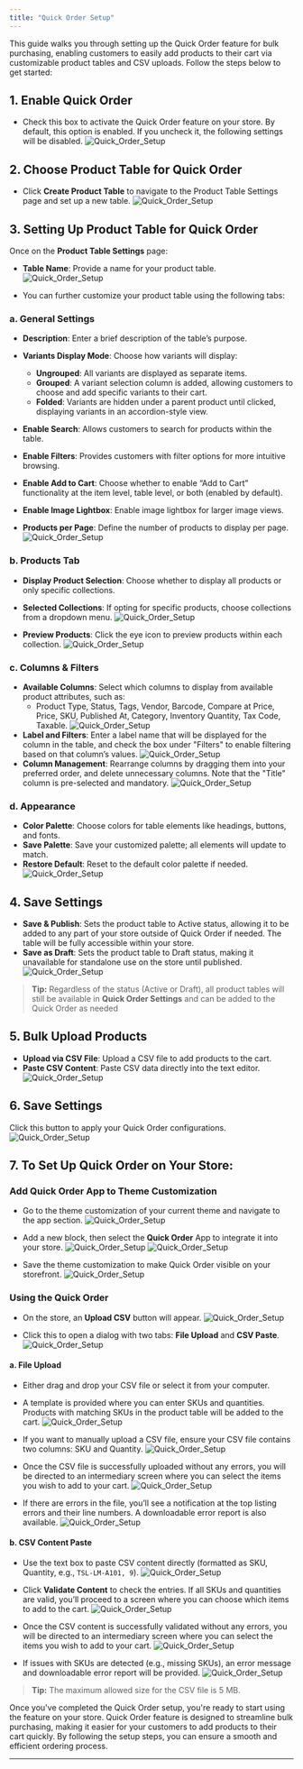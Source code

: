 ```yaml
---
title: "Quick Order Setup"
---
```


This guide walks you through setting up the Quick Order feature for bulk purchasing, enabling customers to easily add products to their cart via customizable product tables and CSV uploads. Follow the steps below to get started:

## 1. **Enable Quick Order**

- Check this box to activate the Quick Order feature on your store. By default, this option is enabled. If you uncheck it, the following settings will be disabled.
![Quick_Order_Setup](./images/quick-1.png)

## 2. **Choose Product Table for Quick Order**

- Click **Create Product Table** to navigate to the Product Table Settings page and set up a new table.
![Quick_Order_Setup](./images/quick-2.png)

## 3. **Setting Up Product Table for Quick Order**

Once on the **Product Table Settings** page:

- **Table Name**: Provide a name for your product table.
![Quick_Order_Setup](./images/quick-3.png)

- You can further customize your product table using the following tabs:

### a. **General Settings**

- **Description**: Enter a brief description of the table’s purpose.
<!-- ![Quick_Order_Setup](./images/quick-4.png) -->

- **Variants Display Mode**: Choose how variants will display:
  - **Ungrouped**: All variants are displayed as separate items.
  - **Grouped**: A variant selection column is added, allowing customers to choose and add specific variants to their cart.
  - **Folded**: Variants are hidden under a parent product until clicked, displaying variants in an accordion-style view.

  <!-- ![Quick_Order_Setup](./images/variant-grouping.gif) -->

- **Enable Search**: Allows customers to search for products within the table.
<!-- ![Quick_Order_Setup](./images/quick-5.png) -->

- **Enable Filters**: Provides customers with filter options for more intuitive browsing.
<!-- ![Quick_Order_Setup](./images/quick-6.png) -->

- **Enable Add to Cart**: Choose whether to enable “Add to Cart” functionality at the item level, table level, or both (enabled by default).
<!-- ![Quick_Order_Setup](./images/quick-7.png) -->
- **Enable Image Lightbox**: Enable image lightbox for larger image views.
<!-- ![Quick_Order_Setup](./images/quick-8.png) -->
- **Products per Page**: Define the number of products to display per page.
![Quick_Order_Setup](./images/CreateProductTable.png)

### b. **Products Tab**

- **Display Product Selection**: Choose whether to display all products or only specific collections.
- **Selected Collections**: If opting for specific products, choose collections from a dropdown menu.
![Quick_Order_Setup](./images/quick-11.png)

- **Preview Products**: Click the eye icon to preview products within each collection.
![Quick_Order_Setup](./images/quick-12.png)

### c. **Columns & Filters**

- **Available Columns**: Select which columns to display from available product attributes, such as:
  - Product Type, Status, Tags, Vendor, Barcode, Compare at Price, Price, SKU, Published At, Category, Inventory Quantity, Tax Code, Taxable.
  ![Quick_Order_Setup](./images/quick-13.png)
- **Label and Filters**: Enter a label name that will be displayed for the column in the table, and check the box under "Filters" to enable filtering based on that column’s values.
  ![Quick_Order_Setup](./images/quick-14.png)
- **Column Management**: Rearrange columns by dragging them into your preferred order, and delete unnecessary columns. Note that the "Title" column is pre-selected and mandatory.
  ![Quick_Order_Setup](./images/quick-15.gif)

### d. **Appearance**

- **Color Palette**: Choose colors for table elements like headings, buttons, and fonts.
- **Save Palette**: Save your customized palette; all elements will update to match.
- **Restore Default**: Reset to the default color palette if needed.
  ![Quick_Order_Setup](./images/quick-16.gif)


## 4. **Save Settings**

- **Save & Publish**: Sets the product table to Active status, allowing it to be added to any part of your store outside of Quick Order if needed. The table will be fully accessible within your store.
- **Save as Draft**: Sets the product table to Draft status, making it unavailable for standalone use on the store until published.
  ![Quick_Order_Setup](./images/quick-17.png)

> **Tip:**
> Regardless of the status (Active or Draft), all product tables will still be available in **Quick Order Settings** and can be added to the Quick Order as needed

## 5. **Bulk Upload Products**

- **Upload via CSV File**: Upload a CSV file to add products to the cart.
- **Paste CSV Content**: Paste CSV data directly into the text editor.
  ![Quick_Order_Setup](./images/quick-18.png)

## 6. **Save Settings**

Click this button to apply your Quick Order configurations.
![Quick_Order_Setup](./images/quick-19.png)

## 7. **To Set Up Quick Order on Your Store:**

### Add Quick Order App to Theme Customization

- Go to the theme customization of your current theme and navigate to the app section.
  ![Quick_Order_Setup](./images/quick-20.png)

- Add a new block, then select the **Quick Order** App to integrate it into your store.
  ![Quick_Order_Setup](./images/quick-21.png)
  ![Quick_Order_Setup](./images/quick-22.png)

- Save the theme customization to make Quick Order visible on your storefront.
  ![Quick_Order_Setup](./images/quick-31.png)

### Using the Quick Order

- On the store, an **Upload CSV** button will appear. 
  ![Quick_Order_Setup](./images/quick-23.png)

- Click this to open a dialog with two tabs: **File Upload** and **CSV Paste**.
  ![Quick_Order_Setup](./images/quick-23-1.png)

#### a. **File Upload**

- Either drag and drop your CSV file or select it from your computer.
- A template is provided where you can enter SKUs and quantities. Products with matching SKUs in the product table will be added to the cart.
  ![Quick_Order_Setup](./images/quick-28.png)

- If you want to manually upload a CSV file, ensure your CSV file contains two columns: SKU and Quantity.
  ![Quick_Order_Setup](./images/quick-29.png)

- Once the CSV file is successfully uploaded without any errors, you will be directed to an intermediary screen where you can select the items you wish to add to your cart.
  ![Quick_Order_Setup](./images/quick-25.png)

- If there are errors in the file, you’ll see a notification at the top listing errors and their line numbers. A downloadable error report is also available.
  ![Quick_Order_Setup](./images/quick-27.png)

#### b. **CSV Content Paste**

- Use the text box to paste CSV content directly (formatted as SKU, Quantity, e.g., `TSL-LM-A101, 9`).
  ![Quick_Order_Setup](./images/quick-26.png)

- Click **Validate Content** to check the entries. If all SKUs and quantities are valid, you’ll proceed to a screen where you can choose which items to add to the cart.
  ![Quick_Order_Setup](./images/quick-24.png)

- Once the CSV content is successfully validated without any errors, you will be directed to an intermediary screen where you can select the items you wish to add to your cart.
  ![Quick_Order_Setup](./images/quick-25.png)

- If issues with SKUs are detected (e.g., missing SKUs), an error message and downloadable error report will be provided.
  ![Quick_Order_Setup](./images/quick-24.png)


> **Tip:**
> The maximum allowed size for the CSV file is 5 MB.

Once you've completed the Quick Order setup, you're ready to start using the feature on your store. Quick Order feature is designed to streamline bulk purchasing, making it easier for your customers to add products to their cart quickly. By following the setup steps, you can ensure a smooth and efficient ordering process.

***